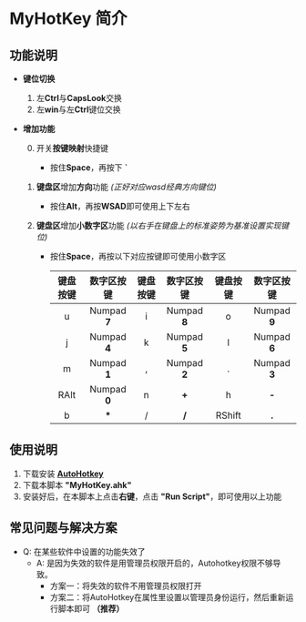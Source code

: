 # MyHotKey 简介

## 功能说明
   - **键位切换**
   
      1. 左**Ctrl**与**CapsLook**交换
      2. 左**win**与左**Ctrl**键位交换
      
   - **增加功能**

      0. 开关**按键映射**快捷键
         - 按住**Space**，再按下 **`**
   
      1. **键盘区**增加**方向**功能 *(正好对应wasd经典方向键位)*
         - 按住**Alt**，再按**WSAD**即可使用上下左右
         
      2. **键盘区**增加**小数字区**功能 *(以右手在键盘上的标准姿势为基准设置实现键位)*
         - 按住**Space**，再按以下对应按键即可使用小数字区
         
            | 键盘按键 | 数字区按键 | 键盘按键 | 数字区按键 | 键盘按键 | 数字区按键 |
            | :--: | :--: | :--: | :--: | :--: | :--: |
            | u | Numpad **7** | i | Numpad **8** | o | Numpad **9** |
            | j | Numpad **4** | k | Numpad **5** | l | Numpad **6** |
            | m | Numpad **1** | , | Numpad **2** | . | Numpad **3** |
            | RAlt | Numpad **0** | n | **+** | h | **-** |
            | b | **\*** | / | **/** | RShift | **.** |
## 使用说明
   1. 下载安装 **[AutoHotkey](https://www.autohotkey.com/)**
   2. 下载本脚本 **"MyHotKey.ahk"**
   3. 安装好后，在本脚本上点击**右键**，点击 **"Run Script"**，即可使用以上功能
## 常见问题与解决方案
   - Q: 在某些软件中设置的功能失效了
      - A: 是因为失效的软件是用管理员权限开启的，Autohotkey权限不够导致。
         - 方案一：将失效的软件不用管理员权限打开
         - 方案二：将AutoHotkey在属性里设置以管理员身份运行，然后重新运行脚本即可 **（推荐）**
